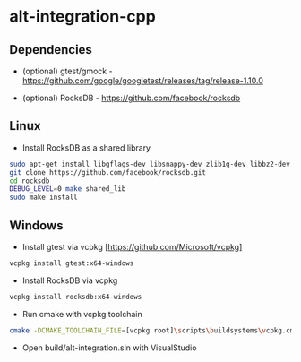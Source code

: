# alt-integration-cpp

## Dependencies

- (optional) gtest/gmock - https://github.com/google/googletest/releases/tag/release-1.10.0

- (optional) RocksDB - https://github.com/facebook/rocksdb

## Linux

- Install RocksDB as a shared library
```bash
sudo apt-get install libgflags-dev libsnappy-dev zlib1g-dev libbz2-dev libzstd-dev
git clone https://github.com/facebook/rocksdb.git
cd rocksdb
DEBUG_LEVEL=0 make shared_lib
sudo make install
```

## Windows

- Install gtest via vcpkg [https://github.com/Microsoft/vcpkg]
```bash
vcpkg install gtest:x64-windows
```

- Install RocksDB via vcpkg
```bash
vcpkg install rocksdb:x64-windows
```

- Run cmake with vcpkg toolchain
```bash
cmake -DCMAKE_TOOLCHAIN_FILE=[vcpkg root]\scripts\buildsystems\vcpkg.cmake -A x64 -S . -B build
```

- Open build/alt-integration.sln with VisualStudio